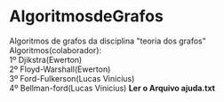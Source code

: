 # AlgoritmosdeGrafos
Algoritmos de grafos da disciplina "teoria dos grafos"<br> 
Algoritmos(colaborador):<br>
1º Djikstra(Ewerton)
<br>
2º Floyd-Warshall(Ewerton)
<br>
3º Ford-Fulkerson(Lucas Vinicius)
<br>
4º Bellman-ford(Lucas Vinicius)
<strong>Ler o Arquivo ajuda.txt</strong>
